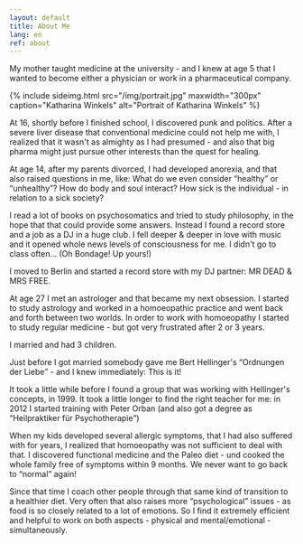 ```yaml
---
layout: default
title: About Me
lang: en
ref: about
---
```

My mother taught medicine at the university - and I knew at age 5 that I
wanted to become either a physician or work in a pharmaceutical company.

{% include sideimg.html src="/img/portrait.jpg" maxwidth="300px" caption="Katharina Winkels" alt="Portrait of Katharina Winkels" %}

At 16, shortly before I finished school, I discovered punk and politics.
After a severe liver disease that conventional medicine could not help
me with, I realized that it wasn't as almighty as I had presumed - and
also that big pharma might just pursue other interests than the quest
for healing.

At age 14, after my parents divorced, I had developed anorexia, and that
also raised questions in me, like: What do we even consider <q>healthy</q> or
<q>unhealthy</q>? How do body and soul interact? How sick is the individual -
in relation to a sick society?

I read a lot of books on psychosomatics and tried to study philosophy,
in the hope that that could provide some answers. Instead I found a
record store and a job as a DJ in a huge club. I fell deeper & deeper in
love with music and it opened whole news levels of consciousness for me.
I didn't go to class often... (Oh Bondage! Up yours!)

I moved to Berlin and started a record store with my DJ partner: MR DEAD
& MRS FREE.

At age 27 I met an astrologer and that became my next obsession. I
started to study astrology and worked in a homoeopathic practice and
went back and forth between two worlds. In order to work with
homoeopathy I started to study regular medicine - but got very
frustrated after 2 or 3 years.

I married and had 3 children.

Just before I got married somebody gave me Bert Hellinger's <q>Ordnungen
der Liebe</q> - and I knew immediately: This is it!

It took a little while before I found a group that was working with
Hellinger's concepts, in 1999. It took a little longer to find the right
teacher for me: in 2012 I started training with Peter Orban (and also
got a degree as <q>Heilpraktiker für Psychotherapie</q>)

When my kids developed several allergic symptoms, that I had also
suffered with for years, I realized that homoeopathy was not sufficient
to deal with that. I discovered functional medicine and the Paleo diet -
und cooked the whole family free of symptoms within 9 months. We never
want to go back to <q>normal</q> again!

Since that time I coach other people through that same kind of
transition to a healthier diet. Very often that also raises more
<q>psychological</q> issues - as food is so closely related to a lot of
emotions. So I find it extremely efficient and helpful to work on both
aspects - physical and mental/emotional - simultaneously.
